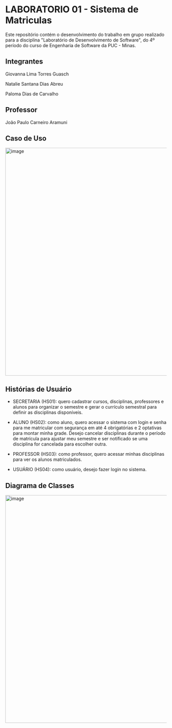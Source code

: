 # LABORATORIO 01 - Sistema de Matriculas
Este repositório contém o desenvolvimento do trabalho em grupo realizado para a disciplina "Laboratório de Desenvolvimento de Software", do 4º período do curso de Engenharia de Software da PUC - Minas.

## Integrantes
Giovanna Lima Torres Guasch

Natalie Santana Dias Abreu

Paloma Dias de Carvalho

## Professor
João Paulo Carneiro Aramuni

## Caso de Uso

<img width="1047" height="711" alt="image" src="https://github.com/user-attachments/assets/421ad0ad-2bc9-4e37-a1e0-88009a5f72aa" />


## Histórias de Usuário

- SECRETARIA (HS01): quero cadastrar cursos, disciplinas, professores e alunos para organizar o semestre e gerar o currículo semestral para definir as disciplinas disponíveis.

- ALUNO (HS02): como aluno, quero acessar o sistema com login e senha para me matricular com segurança em até 4 obrigatórias e 2 optativas para montar minha grade. Desejo cancelar disciplinas durante o período de matrícula para ajustar meu semestre e ser notificado se uma disciplina for cancelada para escolher outra.

- PROFESSOR (HS03): como professor, quero acessar minhas disciplinas para ver os alunos matriculados.

- USUÁRIO (HS04): como usuário, desejo fazer login no sistema.
  
## Diagrama de Classes

<img width="1047" height="711" alt="image" src="https://github.com/user-attachments/assets/1e2ac31b-c681-4532-ab06-848cb0fa3dad" />

